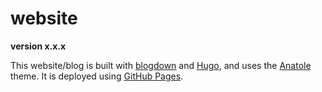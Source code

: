 # website

**version x.x.x**

This website/blog is built with [blogdown](https://github.com/rstudio/blogdown) and [Hugo](https://gohugo.io/), and uses the [Anatole](https://github.com/lxndrblz/anatole) theme. It is deployed using [GitHub Pages](https://pages.github.com/). 
